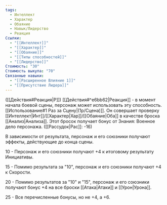 ```yaml
---
tags:
  - Интеллект
  - Характер
  - Обаяние
  - Навык/Лидерство
  - Реакция
Ссылки:
  - "[[Интеллект]]"
  - "[[Характер]]"
  - "[[Обаяние]]"
  - "[[Типы способностей]]"
  - "[[Лидерство]]"
Стоимость: "30"
Стоимость выкупа: "70"
Связанные навыки:
  - "[[Расширенное Влияние 1]]"
  - "[[Присутствие Лидера]]"
---
```

([[Действия#Реакция|Р]]) [[Действия#^e6bb62|Реакция]] - в момент начала боевой сцены, персонаж может использовать эту способность. [[Использование#1 Раз за Сцену|(1р/Сцена)]]. 
Он совершает проверку [[Интеллект|Инт]]/[[Характер|Хар]]/[[Обаяние|Оба]] в качестве броска [[Анализ|Анализа]]. Этот бросок получает бонус от Знания: Военное дело персонажа. ([[Рассудок|Рас]]: -16)

В зависимости от результата, персонаж и его союзники получают эффекты, действующие до конца сцены. 

10 - Персонаж и его союзники получают +4 к итоговому результату Инициативы.

15 - Помимо результата за "10", персонаж и его союзники получают +4 к Скорости.

20 - Помимо результатов за "10" и "15", персонаж и его союзники получают бонус +4 на все броски [[Атака|Атаки]] и [[Урон|Урона]].

25 - Все перечисленные бонусы, но не +4, а +6. 